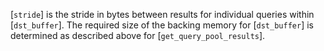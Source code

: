 [`stride`] is the stride in bytes between results for individual
queries within [`dst_buffer`].
The required size of the backing memory for [`dst_buffer`] is
determined as described above for [`get_query_pool_results`].